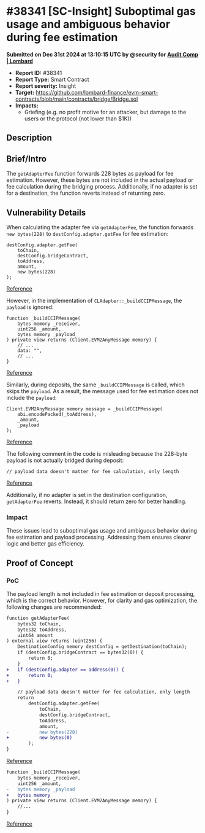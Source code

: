 # #38341 \[SC-Insight] Suboptimal gas usage and ambiguous behavior during fee estimation

**Submitted on Dec 31st 2024 at 13:10:15 UTC by @security for** [**Audit Comp | Lombard**](https://immunefi.com/audit-competition/audit-comp-lombard)

* **Report ID:** #38341
* **Report Type:** Smart Contract
* **Report severity:** Insight
* **Target:** https://github.com/lombard-finance/evm-smart-contracts/blob/main/contracts/bridge/Bridge.sol
* **Impacts:**
  * Griefing (e.g. no profit motive for an attacker, but damage to the users or the protocol (not lower than $1K))

## Description

## Brief/Intro

The `getAdapterFee` function forwards 228 bytes as payload for fee estimation. However, these bytes are not included in the actual payload or fee calculation during the bridging process. Additionally, if no adapter is set for a destination, the function reverts instead of returning zero.

## Vulnerability Details

When calculating the adapter fee via `getAdapterFee`, the function forwards `new bytes(228)` to `destConfig.adapter.getFee` for fee estimation:

```solidity
destConfig.adapter.getFee(
    toChain,
    destConfig.bridgeContract,
    toAddress,
    amount,
    new bytes(228)
);
```

[Reference](https://github.com/lombard-finance/evm-smart-contracts/blob/edd557006050ee5b847fa1cc67c1c4e19079437e/contracts/bridge/Bridge.sol#L133)

However, in the implementation of `CLAdapter::_buildCCIPMessage`, the `payload` is ignored:

```solidity
function _buildCCIPMessage(
    bytes memory _receiver,
    uint256 _amount,
    bytes memory _payload
) private view returns (Client.EVM2AnyMessage memory) {
    // ...
    data: "",
    // ...
}
```

[Reference](https://github.com/lombard-finance/evm-smart-contracts/blob/edd557006050ee5b847fa1cc67c1c4e19079437e/contracts/bridge/adapters/CLAdapter.sol#L169)

Similarly, during deposits, the same `_buildCCIPMessage` is called, which skips the `payload`. As a result, the message used for fee estimation does not include the `payload`:

```solidity
Client.EVM2AnyMessage memory message = _buildCCIPMessage(
    abi.encodePacked(_toAddress),
    _amount,
    _payload
);
```

[Reference](https://github.com/lombard-finance/evm-smart-contracts/blob/edd557006050ee5b847fa1cc67c1c4e19079437e/contracts/bridge/adapters/CLAdapter.sol#L177)

The following comment in the code is misleading because the 228-byte payload is not actually bridged during deposit:

```solidity
// payload data doesn't matter for fee calculation, only length  
```

[Reference](https://github.com/lombard-finance/evm-smart-contracts/blob/edd557006050ee5b847fa1cc67c1c4e19079437e/contracts/bridge/Bridge.sol#L126)

Additionally, if no adapter is set in the destination configuration, `getAdapterFee` reverts. Instead, it should return zero for better handling.

### Impact

These issues lead to suboptimal gas usage and ambiguous behavior during fee estimation and payload processing. Addressing them ensures clearer logic and better gas efficiency.

## Proof of Concept

### PoC

The payload length is not included in fee estimation or deposit processing, which is the correct behavior. However, for clarity and gas optimization, the following changes are recommended:

```diff
function getAdapterFee(
    bytes32 toChain,
    bytes32 toAddress,
    uint64 amount
) external view returns (uint256) {
    DestinationConfig memory destConfig = getDestination(toChain);
    if (destConfig.bridgeContract == bytes32(0)) {
        return 0;
    }
+   if (destConfig.adapter == address(0)) {
+       return 0;
+   }

    // payload data doesn't matter for fee calculation, only length
    return
        destConfig.adapter.getFee(
            toChain,
            destConfig.bridgeContract,
            toAddress,
            amount,
-           new bytes(228)
+           new bytes(0)
        );
}
```

[Reference](https://github.com/lombard-finance/evm-smart-contracts/blob/edd557006050ee5b847fa1cc67c1c4e19079437e/contracts/bridge/Bridge.sol#L116)

```diff
function _buildCCIPMessage(
    bytes memory _receiver,
    uint256 _amount,
-   bytes memory _payload
+   bytes memory
) private view returns (Client.EVM2AnyMessage memory) {
    //...
}
```

[Reference](https://github.com/lombard-finance/evm-smart-contracts/blob/edd557006050ee5b847fa1cc67c1c4e19079437e/contracts/bridge/adapters/CLAdapter.sol#L222)
